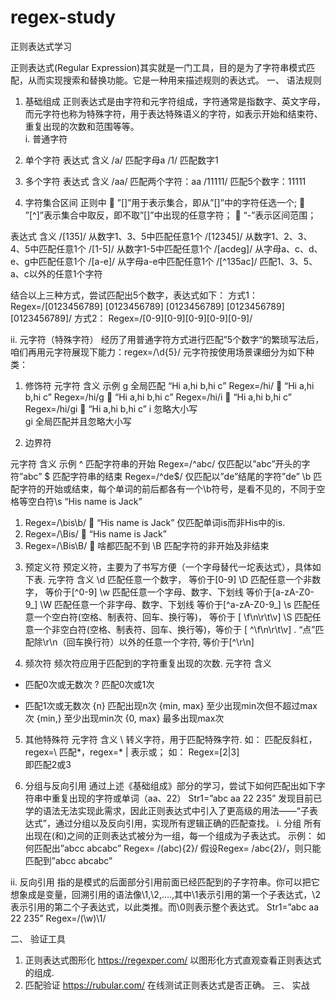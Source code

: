 # regex-study
正则表达式学习


正则表达式(Regular Expression)其实就是一门工具，目的是为了字符串模式匹配，从而实现搜索和替换功能。它是一种用来描述规则的表达式。
一、	语法规则
1.	基础组成
正则表达式是由字符和元字符组成，字符通常是指数字、英文字母，而元字符也称为特殊字符，用于表达特殊语义的字符，如表示开始和结束符、重复出现的次数和范围等等。	
i.	普通字符
1.	单个字符
表达式	含义
/a/	匹配字母a
/1/	匹配数字1
2.	多个字符
表达式	含义
/aa/	匹配两个字符：aa
/11111/	匹配5个数字：11111

3.	字符集合区间
正则中
	”[]”用于表示集合，即从”[]”中的字符任选一个;
	”[^]”表示集合中取反，即不取”[]”中出现的任意字符；
	“-”表示区间范围；

表达式	含义
/[135]/	从数字1、3、5中匹配任意1个
/[12345]/	从数字1、2、3、4、5中匹配任意1个
/[1-5]/	从数字1-5中匹配任意1个
/[acdeg]/	从字母a、c、d、e、g中匹配任意1个
/[a-e]/	从字母a-e中匹配任意1个
/[^135ac]/	匹配1、3、5、a、c以外的任意1个字符

结合以上三种方式，尝试匹配出5个数字，表达式如下：
方式1：
Regex=/[0123456789] [0123456789] [0123456789] [0123456789] [0123456789]/
方式2：
Regex=/[0-9][0-9][0-9][0-9][0-9]/

ii.	元字符（特殊字符）
经历了用普通字符方式进行匹配”5个数字“的繁琐写法后，咱们再用元字符展现下能力：regex=/\d{5}/
元字符按使用场景课细分为如下种类：
1.	修饰符
元字符	含义	示例
g	全局匹配	“Hi a,hi b,hi c”
Regex=/hi/
	“Hi a,hi b,hi c”
Regex=/hi/g
	“Hi a,hi b,hi c”
Regex=/hi/i
	“Hi a,hi b,hi c”
Regex=/hi/gi
	“Hi a,hi b,hi c”
i	忽略大小写	
gi	全局匹配并且忽略大小写	



2.	边界符

元字符	含义	示例
^	匹配字符串的开始	Regex=/^abc/
仅匹配以”abc”开头的字符”abc”
$	匹配字符串的结束	Regex=/^de$/
仅匹配以”de”结尾的字符”de”
\b	匹配字符的开始或结束，每个单词的前后都各有一个\b符号，是看不见的，不同于空格等空白符\s	“His name is Jack”
1)	Regex=/\bis\b/
	“His name is Jack”
仅匹配单词is而非His中的is.
2)	Regex=/\Bis/
	“His name is Jack”
3)	Regex=/\Bis\B/
	啥都匹配不到
\B	匹配字符的非开始及非结束	

3.	预定义符
预定义符，主要为了书写方便（一个字母替代一坨表达式），具体如下表.
元字符	含义
\d	匹配任意一个数字，
等价于[0-9]
\D	匹配任意一个非数字，
等价于[^0-9]
\w	匹配任意一个字母、数字、下划线
等价于[a-zA-Z0-9_]
\W	匹配任意一个非字母、数字、下划线
等价于[^a-zA-Z0-9_]
\s	匹配任意一个空白符(空格、制表符、回车、换行等)，
等价于 [ \f\n\r\t\v]
\S	匹配任意一个非空白符(空格、制表符、回车、换行等)，等价于 [ ^\f\n\r\t\v]
.	“点”匹配除\r\n（回车换行符）以外的任意一个字符,
等价于[^\r\n]

4.	频次符
频次符应用于匹配到的字符重复出现的次数.
元字符	含义
*	匹配0次或无数次
?	匹配0次或1次
+	匹配1次或无数次
{n}	匹配出现n次
{min, max}	至少出现min次但不超过max次
{min,}	至少出现min次
{0, max}	最多出现max次

5.	其他特殊符
元字符	含义
\	转义字符，用于匹配特殊字符.
如：
匹配反斜杠，regex=\\
匹配*，regex=\*
|	表示或；
如：
Regex=\[2|3]\
即匹配2或3

2.	分组与反向引用
通过上述《基础组成》部分的学习，尝试下如何匹配出如下字符串中重复出现的字符或单词（aa、22）
Str1=”abc aa 22 235”
		  发现目前已学的语法无法实现此需求，因此正则表达式中引入了更高级的用法——“子表达式”，通过分组以及反向引用，实现所有逻辑正确的匹配查找。
i.	分组
所有出现在(和)之间的正则表达式被分为一组，每一个组成为子表达式。
示例：
如何匹配出”abcc abcabc”
Regex= /(abc){2}/
假设Regex= /abc{2}/，则只能匹配到”abcc abcabc”

ii.	反向引用
		指的是模式的后面部分引用前面已经匹配到的子字符串。你可以把它想象成是变量，回溯引用的语法像\1,\2,….,其中\1表示引用的第一个子表达式，\2表示引用的第二个子表达式，以此类推。而\0则表示整个表达式。
Str1=”abc aa 22 235”
Regex=/(\w)\1/

二、	验证工具
1.	正则表达式图形化
https://regexper.com/
以图形化方式直观查看正则表达式的组成.
2.	匹配验证
https://rubular.com/
在线测试正则表达式是否正确。
三、	实战

